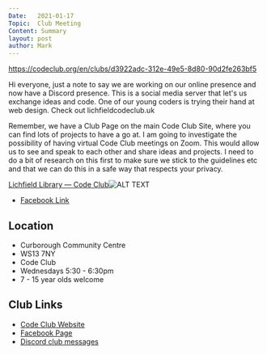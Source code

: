 ```yaml
---
Date:   2021-01-17
Topic:  Club Meeting
Content: Summary
layout: post
author: Mark
---
```

https://codeclub.org/en/clubs/d3922adc-312e-49e5-8d80-90d2fe263bf5

Hi everyone, just a note to say we are working on our online presence and now have a Discord presence. This is a social media server that let's us exchange ideas and code. One of our young coders is trying their hand at web design. Check out lichfieldcodeclub.uk 

Remember, we have a Club Page on the main Code Club Site, where you can find lots of projects to have a go at. I am going to investigate the possibility of having virtual Code Club meetings on Zoom. This would allow us to see and speak to each other and share ideas and projects. I need to do a bit of research on this first to make sure we stick to the guidelines etc and that we can do this in a safe way that respects your privacy.

[Lichfield Library — Code Club](https://l.facebook.com/l.php?u=https%3A%2F%2Fcodeclub.org%2Fen%2Fclubs%2Fd3922adc-312e-49e5-8d80-90d2fe263bf5&h=AT3BZSYzyPuxmu139k9Gw8dn4PU3O1Xl9igven-aRfASqS29oCsHu_wKT7AbiVSJd53aQbsZ4Aa0vDYC7z2HR8duMiGO95uTGMHi5Gf0Vuk2Fhq4EPMd4_-YV-8lQkHT&s=1)![ALT TEXT](https://external.fbhx6-1.fna.fbcdn.net/emg1/v/t13/6849981301606394634?url=https%3A%2F%2Fmaps.googleapis.com%2Fmaps%2Fapi%2Fstaticmap%3Fcenter%3D52.6834606%2C-1.8274373%26markers%3Dcolor%3Ared%7C52.6834606%2C-1.8274373%26key%3DAIzaSyDT0mMwhQaPf3J-DApAXMiPP5qYyj5lc5I%26scale%3D2%26size%3D600x400%26zoom%3D15&fb_obo=1&utld=googleapis.com&stp=c0.5000x0.5000f_dst-emg0_p720x720_q75&ccb=13-1&oh=06_AbHA3X2kjchIy_sMM8dTbo3EYgj4NM6Pkdxl79oxse9Eyw&oe=652853A9&_nc_sid=e609ca)

* [Facebook Link](https://www.facebook.com/1481985248595237/posts/3423966971063712/)

## Location

* Curborough Community Centre
* WS13 7NY
* Code Club
* Wednesdays 5:30 - 6:30pm
* 7 - 15 year olds welcome

## Club Links

* [Code Club Website](https://lichfield-code-club.github.io/)
* [Facebook Page](https://www.facebook.com/LichfieldCoders)
* [Discord club messages](https://discord.gg/szz6xGK)
